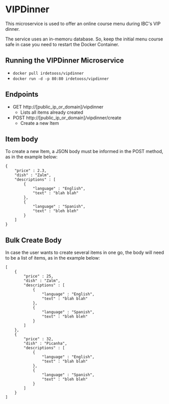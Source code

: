 # VIPDinner
This microservice is used to offer an online course menu during IBC's VIP dinner.

The service uses an in-memoru database. So, keep the initial menu course safe in case you need to restart the Docker Container.

## Running the VIPDinner Microservice

* ```docker pull irdetooss/vipdinner```
* ```docker run -d -p 80:80 irdetooss/vipdinner```

## Endpoints

* GET http://[public_ip_or_domain]/vipdinner
  - Lists all items already created
* POST http://[public_ip_or_domain]/vipdinner/create
  - Create a new Item

## Item body

To create a new Item, a JSON body must be informed in the POST method, as in the example below:

```
{
	"price" : 2.3,
	"dish" : "Zalm",
	"descriptions" : [
		{
			"language" : "English",
			"text" : "blah blah"
		},
		{
			"language" : "Spanish",
			"text" : "bleh bleh"
		}
	]
}
```

## Bulk Create Body

In case the user wants to create several items in one go, the body will need to be a list of items, as in the example below:

```
[
	{
		"price" : 25,
		"dish" : "Zalm",
		"descriptions" : [
			{
				"language" : "English",
				"text" : "blah blah"
			},
			{
				"language" : "Spanish",
				"text" : "bleh bleh"
			}
		]
	},
	{
		"price" : 32,
		"dish" : "Picanha",
		"descriptions" : [
			{
				"language" : "English",
				"text" : "blah blah"
			},
			{
				"language" : "Spanish",
				"text" : "bleh bleh"
			}
		]
	}
]
```